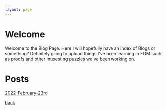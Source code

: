```yaml
---
layout: page
---
```


# Welcome
Welcome to the Blog Page. Here I will hopefully have an index of Blogs or something? Definitely going to upload things I've been learning in FOM such as proofs and other interesting puzzles we've been working on. 

# Posts
[2022-February-23rd](_posts/2022-February-23rd-First.md) <br/>

[back](./)

